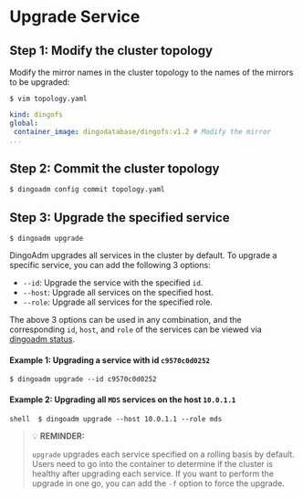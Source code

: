 Upgrade Service 
===

Step 1: Modify the cluster topology
---

Modify the mirror names in the cluster topology to the names of the mirrors to be upgraded:

```shell 
$ vim topology.yaml 
```

```yaml 
kind: dingofs 
global: 
 container_image: dingodatabase/dingofs:v1.2 # Modify the mirror 
...
```

Step 2: Commit the cluster topology
---

```shell 
$ dingoadm config commit topology.yaml 
```

Step 3: Upgrade the specified service
---

```shell 
$ dingoadm upgrade 
```

DingoAdm upgrades all services in the cluster by default. To upgrade a specific service, you can add the following 3 options:

* `--id`: Upgrade the service with the specified `id`.
* `--host`: Upgrade all services on the specified host.
* `--role`: Upgrade all services for the specified role.

The above 3 options can be used in any combination, and the corresponding `id`, `host`, and `role` of the services can be viewed via [dingoadm status](./maintain-dingo.md#viewing-cluster-status).

#### Example 1: Upgrading a service with id `c9570c0d0252`

``` shell
$ dingoadm upgrade --id c9570c0d0252 
```

#### Example 2: Upgrading all `MDS` services on the host `10.0.1.1` 
``shell 
$ dingoadm upgrade --host 10.0.1.1 --role mds 
``

> 💡 **REMINDER:** 
> 
> `upgrade` upgrades each service specified on a rolling basis by default. Users 
> need to go into the container to determine if the cluster is healthy after upgrading each service. If you want to perform the upgrade in one go, you can add the `-f` option to force the upgrade.